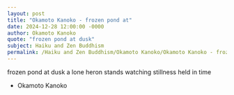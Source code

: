 ```yaml
---
layout: post
title: "Okamoto Kanoko - frozen pond at"
date: 2024-12-28 12:00:00 -0000
author: Okamoto Kanoko
quote: "frozen pond at dusk"
subject: Haiku and Zen Buddhism
permalink: /Haiku and Zen Buddhism/Okamoto Kanoko/Okamoto Kanoko - frozen pond at
---
```


frozen pond at dusk
a lone heron stands watching
stillness held in time

- Okamoto Kanoko
